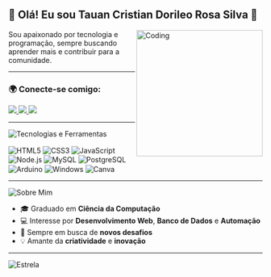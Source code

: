 ## 👋 Olá! Eu sou **Tauan Cristian Dorileo Rosa Silva** 🖖


<img align="right" alt="Coding" width="250" src="https://github-readme-stats.vercel.app/api/top-langs/?username=tDORILEO&layout=compact&langs_count=7&theme=radical">
Sou apaixonado por tecnologia e programação, sempre buscando aprender mais e contribuir para a comunidade.

---

### 🌍 **Conecte-se comigo**:
<div align="left">
  <a href="https://www.linkedin.com/in/tauan-dorileo-a69256241/" target="_blank">
    <img src="https://img.shields.io/badge/LinkedIn-0A66C2?style=for-the-badge&logo=linkedin&logoColor=white">
  </a>
  <a href="https://www.instagram.com/t.dorileo26.12/" target="_blank">
    <img src="https://img.shields.io/badge/Instagram-E4405F?style=for-the-badge&logo=instagram&logoColor=white">
  </a>
  <a href="https://api.whatsapp.com/send?phone=5565996938315" target="_blank">
    <img src="https://img.shields.io/badge/WhatsApp-25D366?style=for-the-badge&logo=whatsapp&logoColor=white">
  </a>
</div>

---

![Tecnologias e Ferramentas](https://img.shields.io/badge/Tecnologias%20e%20Ferramentas-FFD700?style=for-the-badge)

<div style="display: inline_block">
  <img align="center" alt="HTML5" src="https://img.shields.io/badge/HTML5-E34F26?style=for-the-badge&logo=html5&logoColor=white" />
  <img align="center" alt="CSS3" src="https://img.shields.io/badge/CSS3-1572B6?style=for-the-badge&logo=css3&logoColor=white" />
  <img align="center" alt="JavaScript" src="https://img.shields.io/badge/JavaScript-F7DF1E?style=for-the-badge&logo=javascript&logoColor=black" />
  <img align="center" alt="Node.js" src="https://img.shields.io/badge/Node.js-43853D?style=for-the-badge&logo=node.js&logoColor=white" />
  <img align="center" alt="MySQL" src="https://img.shields.io/badge/MySQL-00000F?style=for-the-badge&logo=mysql&logoColor=white" />
  <img align="center" alt="PostgreSQL" src="https://img.shields.io/badge/PostgreSQL-316192?style=for-the-badge&logo=postgresql&logoColor=white" />
  <img align="center" alt="Arduino" src="https://img.shields.io/badge/Arduino-00979D?style=for-the-badge&logo=Arduino&logoColor=white" />
  <img align="center" alt="Windows" src="https://img.shields.io/badge/Windows-0078D6?style=for-the-badge&logo=windows&logoColor=white" />
  <img align="center" alt="Canva" src="https://img.shields.io/badge/Canva-00C4CC?style=for-the-badge&logo=Canva&logoColor=white" />
</div>

---

![Sobre Mim](https://img.shields.io/badge/Um%20pouco%20mais%20sobre%20mim-FF6347?style=for-the-badge)

- 🎓 Graduado em **Ciência da Computação**
- 💻 Interesse por **Desenvolvimento Web**, **Banco de Dados** e **Automação**
- 🎯 Sempre em busca de **novos desafios**
- 💡 Amante da **criatividade** e **inovação**

---

![Estrela](https://img.shields.io/badge/Se%20você%20gostou%20do%20meu%20perfil,%20deixe%20uma%20estrela!-DAA520?style=for-the-badge)

